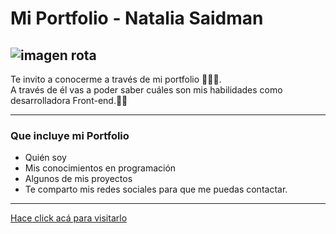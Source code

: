 # Mi Portfolio - Natalia Saidman

![imagen rota](https://placekitten.com/200/200?image=13)
---

Te invito a conocerme a través de mi portfolio 💁‍♀️🙌.    
A través de él vas a poder saber cuáles son mis habilidades como desarrolladora Front-end.👩‍💻    

---
### **Que incluye mi Portfolio**
- Quién soy
- Mis conocimientos en programación
- Algunos de mis proyectos
- Te comparto mis redes sociales para que me puedas contactar.
---
[Hace click acá para visitarlo](https://portfolio-pink-six-83.vercel.app/)


